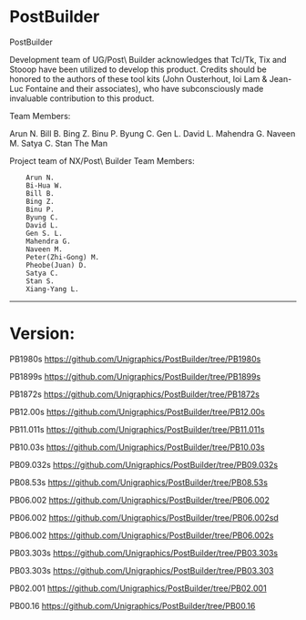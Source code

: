 # PostBuilder
 PostBuilder
 
Development team of UG/Post\ Builder acknowledges that Tcl/Tk, Tix and Stooop have been utilized to
develop this product.  Credits should be honored to the authors of these tool kits (John Ousterhout,
Ioi Lam & Jean-Luc Fontaine and their associates), who have subconsciously made invaluable contribution
to this product.

 Team Members:

  Arun N.
  Bill B.
  Bing Z.
  Binu P.
  Byung C.
  Gen L.
  David L.
  Mahendra G.
  Naveen M.
  Satya C.
  Stan The Man
  

Project team of NX/Post\ Builder
   Team Members:
   
        Arun N.
        Bi-Hua W.
        Bill B.
        Bing Z.
        Binu P.
        Byung C.
        David L.
        Gen S. L.
        Mahendra G.
        Naveen M.
        Peter(Zhi-Gong) M.
        Pheobe(Juan) D.
        Satya C.
        Stan S.
        Xiang-Yang L.

--------------------------------------------------------------------

# Version:

PB1980s  https://github.com/Unigraphics/PostBuilder/tree/PB1980s

PB1899s  https://github.com/Unigraphics/PostBuilder/tree/PB1899s

PB1872s  https://github.com/Unigraphics/PostBuilder/tree/PB1872s

PB12.00s  https://github.com/Unigraphics/PostBuilder/tree/PB12.00s

PB11.011s https://github.com/Unigraphics/PostBuilder/tree/PB11.011s

PB10.03s https://github.com/Unigraphics/PostBuilder/tree/PB10.03s

PB09.032s https://github.com/Unigraphics/PostBuilder/tree/PB09.032s

PB08.53s https://github.com/Unigraphics/PostBuilder/tree/PB08.53s

PB06.002 https://github.com/Unigraphics/PostBuilder/tree/PB06.002

PB06.002 https://github.com/Unigraphics/PostBuilder/tree/PB06.002sd

PB06.002 https://github.com/Unigraphics/PostBuilder/tree/PB06.002s

PB03.303s https://github.com/Unigraphics/PostBuilder/tree/PB03.303s

PB03.303s https://github.com/Unigraphics/PostBuilder/tree/PB03.303

PB02.001 https://github.com/Unigraphics/PostBuilder/tree/PB02.001

PB00.16 https://github.com/Unigraphics/PostBuilder/tree/PB00.16
